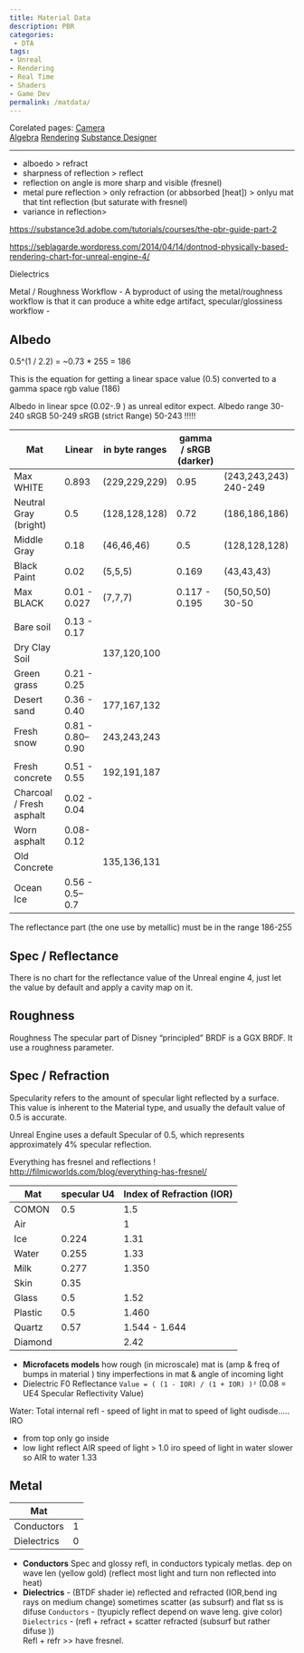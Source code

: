```yaml
---
title: Material Data
description: PBR
categories:
 - DTA
tags:
- Unreal
- Rendering
- Real Time
- Shaders
- Game Dev
permalink: /matdata/
---
```

Corelated pages:
[Camera](/camera/)    
[Algebra](/algebra/)
[Rendering](/rendering/)
[Substance Designer](/substancedesigner/)

----
- alboedo > refract
- sharpness of reflection > reflect
- reflection on angle is more sharp and visible (fresnel)
- metal pure reflection > only refraction (or abbsorbed [heat]) > onlyu mat that tint reflection  (but saturate with fresnel)
- variance in reflection>

https://substance3d.adobe.com/tutorials/courses/the-pbr-guide-part-2

https://seblagarde.wordpress.com/2014/04/14/dontnod-physically-based-rendering-chart-for-unreal-engine-4/

Dielectrics


Metal / Roughness Workflow - A byproduct of using the metal/roughness workflow is that it can produce a white edge artifact,
 specular/glossiness workflow -


## Albedo

0.5^(1 / 2.2) = ~0.73 * 255 = 186

This is the equation for getting a linear space value (0.5) converted to a gamma space rgb value (186)





Albedo in linear spce (0.02-.9 ) as unreal editor expect.
Albedo range
30-240 sRGB
50-249 sRGB (strict Range)
50-243 !!!!!


Mat | Linear  | in byte ranges | gamma / sRGB (darker)||
-- | -- | -- |-- |-- |
Max WHITE |0.893| (229,229,229) | 0.95 |(243,243,243) 240-249
Neutral Gray (bright) |0.5| (128,128,128)| 0.72 |(186,186,186)
Middle Gray |  0.18  | (46,46,46)  | 0.5 |(128,128,128)
Black Paint  | 0.02  | (5,5,5) | 0.169 |(43,43,43)
Max BLACK | 0.01 - 0.027 | (7,7,7) | 0.117 - 0.195 | (50,50,50) 30-50
| ||
Bare soil | 0.13 - 0.17  |
Dry Clay Soil  ||  137,120,100
Green grass | 0.21 -  0.25
Desert sand | 0.36  - 0.40 | 177,167,132
Fresh snow | 0.81 -  0.80–0.90 | 243,243,243
|||
Fresh concrete | 0.51 - 0.55 | 192,191,187
Charcoal / Fresh asphalt | 0.02 - 0.04
Worn asphalt | 0.08- 0.12
Old Concrete  ||  135,136,131
Ocean Ice | 0.56 - 0.5–0.7

The reflectance part (the one use by metallic) must be in the range 186-255  

## Spec / Reflectance
There is no chart for the reflectance value of the Unreal engine 4, just let the value by default and apply a cavity map on it.

## Roughness
Roughness
The specular part of Disney “principled” BRDF is a GGX BRDF. It use a roughness parameter.


## Spec / Refraction
Specularity refers to the amount of specular light reflected by a surface. This value is inherent to the Material type, and usually the default value of 0.5 is accurate.

Unreal Engine uses a default Specular of 0.5, which represents approximately 4% specular reflection.


Everything has fresnel and reflections !
http://filmicworlds.com/blog/everything-has-fresnel/


Mat | specular U4 | Index of Refraction (IOR) |  
-- | -- | -- |
COMON | 0.5 | 1.5
Air | | 1
Ice | 0.224 | 1.31
Water  |  0.255 | 1.33
Milk | 0.277 | 1.350
Skin | 0.35 |  
Glass | 0.5 | 1.52
Plastic | 0.5 | 1.460
Quartz | 0.57 | 1.544 - 1.644
Diamond | | 2.42

- **Microfacets models** how rough (in microscale)  mat is (amp & freq of bumps in material ) tiny imperfections in mat  & angle of incoming light
- Dielectric F0 Reflectance `Value = ( (1 - IOR) / (1 + IOR) )²` (0.08 = UE4 Specular Reflectivity Value)

Water:
Total internal refl - speed of light in mat to speed of light oudisde.....   IRO
- from top only go inside
- low light reflect
AIR speed of light > 1.0 iro
speed of light in water slower
so AIR to water 1.33


## Metal
Mat |  |
-- | -- |
Conductors | 1  
Dielectrics | 0

- **Conductors** Spec and glossy refl, in conductors typicaly metlas. dep on wave len (yellow gold) (reflect most light and turn non reflected into heat)
- **Dielectrics** - (BTDF shader ie) reflected and refracted (IOR,bend ing rays on medium change) sometimes scatter (as subsurf) and flat ss is difuse
`Conductors` - (tyupicly reflect depend on wave leng. give color)  
`Dielectrics` - (refl + refract + scatter refracted (subsurf but rather difuse ))   
Refl + refr >> have fresnel.
